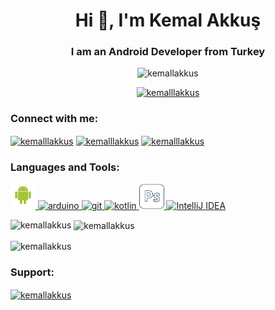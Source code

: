 <h1 align="center">Hi 👋, I'm Kemal Akkuş</h1>
<h3 align="center">I am an Android Developer from Turkey</h3>

<p align="center">
  <img src="https://komarev.com/ghpvc/?username=kemallakkus&label=Profile%20views&color=0e75b6&style=flat" alt="kemallakkus" />
</p>

<p align="center">
  <a href="https://twitter.com/kemalllakkus"><img src="https://img.shields.io/twitter/follow/kemalllakkus?logo=twitter&style=for-the-badge" alt="kemalllakkus" /></a>
</p>

<h3 align="left">Connect with me:</h3>
<p align="left">
<a href="https://medium.com/@kemalllakkus" target="blank"><img align="center" src="https://cdn-icons-png.flaticon.com/512/2111/2111505.png" alt="kemalllakkus" height="30" width="40" /></a>
<a href="https://twitter.com/kemalllakkus" target="blank"><img align="center" src="https://raw.githubusercontent.com/rahuldkjain/github-profile-readme-generator/master/src/images/icons/Social/twitter.svg" alt="kemalllakkus" height="30" width="40" /></a>
<a href="https://linkedin.com/in/kemalakkus" target="blank"><img align="center" src="https://raw.githubusercontent.com/rahuldkjain/github-profile-readme-generator/master/src/images/icons/Social/linked-in-alt.svg" alt="kemalllakkus" height="30" width="40" /></a>
</p>

<h3 align="left">Languages and Tools:</h3>
<p align="left">
<a href="https://developer.android.com" target="_blank" rel="noreferrer"> 
  <img src="https://raw.githubusercontent.com/devicons/devicon/master/icons/android/android-original-wordmark.svg" alt="android" width="40" height="40"/> 
</a> 
<a href="https://www.arduino.cc/" target="_blank" rel="noreferrer"> 
  <img src="https://cdn.worldvectorlogo.com/logos/arduino-1.svg" alt="arduino" width="40" height="40"/> 
</a> 
<a href="https://git-scm.com/" target="_blank" rel="noreferrer"> 
  <img src="https://www.vectorlogo.zone/logos/git-scm/git-scm-icon.svg" alt="git" width="40" height="40"/> 
</a> 
<a href="https://kotlinlang.org" target="_blank" rel="noreferrer"> 
  <img src="https://www.vectorlogo.zone/logos/kotlinlang/kotlinlang-icon.svg" alt="kotlin" width="40" height="40"/> 
</a> 
<a href="https://www.photoshop.com/en" target="_blank" rel="noreferrer"> 
  <img src="https://raw.githubusercontent.com/devicons/devicon/master/icons/photoshop/photoshop-line.svg" alt="photoshop" width="40" height="40"/> 
</a> 
<a href="https://www.jetbrains.com/idea/" target="_blank" rel="noreferrer"> 
  <img src="https://upload.wikimedia.org/wikipedia/commons/thumb/9/9c/IntelliJ_IDEA_Icon.svg/1024px-IntelliJ_IDEA_Icon.svg.png" alt="IntelliJ IDEA" width="40" height="40"/>
</a>
</p>

<p><img align="left" src="https://github-readme-stats.vercel.app/api/top-langs?username=kemallakkus&show_icons=true&locale=en&layout=compact" alt="kemallakkus" /></p>
<p>&nbsp;<img align="center" src="https://github-readme-stats.vercel.app/api?username=kemallakkus&show_icons=true&locale=en" alt="kemallakkus" /></p>

<p><img align="center" src="https://github-readme-streak-stats.herokuapp.com/?user=kemallakkus&" alt="kemallakkus" /></p>

<h3 align="left">Support:</h3>
<p><a href="https://www.buymeacoffee.com/kemallakkus"> <img align="center" src="https://cdn.buymeacoffee.com/buttons/v2/default-yellow.png" height="50" width="210" alt="kemallakkus" /></a></p>
